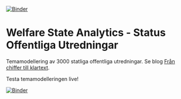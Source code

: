 [![Binder](https://mybinder.org/badge_logo.svg)](https://mybinder.org/v2/gh/welfare-state-analytics/westac_sou_binder/HEAD?filepath=%2Fnotebooks%2F3_explore_topic_models.ipynb)
# Welfare State Analytics - Status Offentliga Utredningar

Temamodellering av 3000 statliga offentliga utredningar. Se blog [Från chiffer till klartext](http://pellesnickars.se/2021/02/fran-chiffer-till-klartext/).

Testa temamodelleringen live!

 [![Binder](https://mybinder.org/badge_logo.svg)](https://mybinder.org/v2/gh/welfare-state-analytics/westac_sou_binder/HEAD?filepath=%2Fnotebooks%2F3_explore_topic_models.ipynb)

<!-- - https://mybinder.org/v2/gh/welfare-state-analytics/westac_sou_binder/HEAD?filepath=%2Fnotebooks%2F3_explore_topic_models.ipynb

- https://gesis.mybinder.org/binder/v2/gh/welfare-state-analytics/westac_sou_binder/c462fc2f1ae187cbbb66ee77edb1b7084848845c -->

